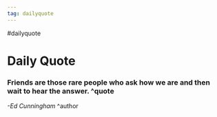 ```yaml
---
tag: dailyquote
---
```


#dailyquote

# Daily Quote

### Friends are those rare people who ask how we are and then wait to hear the answer. ^quote
*-Ed Cunningham* ^author
